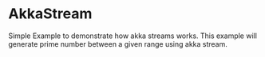 # AkkaStream
Simple Example to demonstrate how akka streams works. This example will generate prime number between a given range using akka stream.
